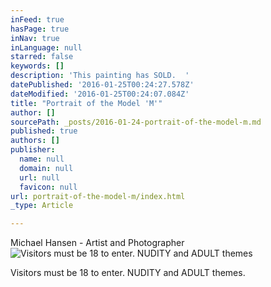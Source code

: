 ```yaml
---
inFeed: true
hasPage: true
inNav: true
inLanguage: null
starred: false
keywords: []
description: 'This painting has SOLD.  '
datePublished: '2016-01-25T00:24:27.578Z'
dateModified: '2016-01-25T00:24:07.084Z'
title: "Portrait of the Model 'M'"
author: []
sourcePath: _posts/2016-01-24-portrait-of-the-model-m.md
published: true
authors: []
publisher:
  name: null
  domain: null
  url: null
  favicon: null
url: portrait-of-the-model-m/index.html
_type: Article

---
```

Michael Hansen - Artist and Photographer
![Visitors must be 18 to enter.  NUDITY and ADULT themes](https://s3-us-west-2.amazonaws.com/the-grid-img/p/0290ace1e45934d1cc35b211e356f534da8d29f5.jpg)

Visitors must be 18 to enter.  NUDITY and ADULT themes.